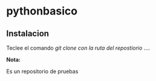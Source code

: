 # pythonbasico

## Instalacion

Teclee el comando *git clone con la ruta del repostiorio*
....

**Nota:**

Es un repositorio de pruebas
